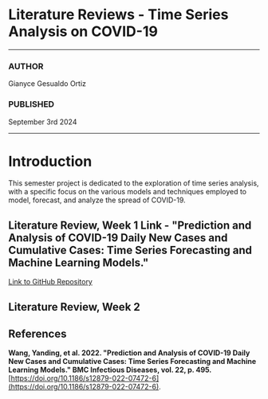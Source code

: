 # Literature Reviews - Time Series Analysis on COVID-19


---

### AUTHOR

Gianyce Gesualdo Ortiz

### PUBLISHED

September 3rd 2024

---

# Introduction

This semester project is dedicated to the exploration of time series analysis, with a specific focus on the various models and techniques employed to model, forecast, and analyze the spread of COVID-19.

## Literature Review, Week 1 Link - "Prediction and Analysis of COVID-19 Daily New Cases and Cumulative Cases: Time Series Forecasting and Machine Learning Models."
[Link to GitHub Repository]([https://github.com/GianyceG/gianycegcovid.github.io/](https://github.com/GianyceG/gianycegcovid.github.io/blob/main/Capstone_Paper_Review_Literature_Review__Week1.pdf))
## Literature Review, Week 2

## References
**Wang, Yanding, et al. 2022. "Prediction and Analysis of COVID-19 Daily New Cases and Cumulative Cases: Time Series Forecasting and Machine Learning Models." BMC Infectious Diseases, vol. 22, p. 495.** [https://doi.org/10.1186/s12879-022-07472-6](https://doi.org/10.1186/s12879-022-07472-6).


